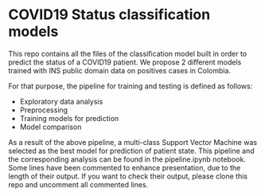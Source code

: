# COVID19 Status classification models

This repo contains all the files of the classification model built in order to predict the status of a COVID19 patient. We propose 2 different models trained with INS public domain data on positives cases in Colombia.

For that purpose, the pipeline for training and testing is defined as follows:
- Exploratory data analysis
- Preprocessing
- Training models for prediction
- Model comparison

As a result of the above pipeline, a multi-class Support Vector Machine was selected as the best model for prediction of patient state. This pipeline and the corresponding analysis can be found in the pipeline.ipynb notebook. Some lines have been commented to enhance presentation, due to the length of their output. If you want to check their output, please clone this repo and uncomment all commented lines.


